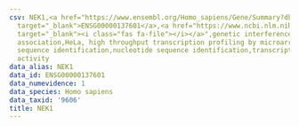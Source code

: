 ```yaml
---
csv: NEK1,<a href="https://www.ensembl.org/Homo_sapiens/Gene/Summary?db=core;g=ENSG00000137601"
  target="_blank">ENSG00000137601</a>,<a href="https://www.ncbi.nlm.nih.gov/pubmed/17216044"
  target="_blank"><i class="fas fa-file"></i></a>",genetic interference,functional
  association,HeLa, high throughput transcription profiling by microarray,nucleotide
  sequence identification,nucleotide sequence identification,transcriptional regulation,down-regulates
  activity
data_alias: NEK1
data_id: ENSG00000137601
data_numevidence: 1
data_species: Homo sapiens
data_taxid: '9606'
title: NEK1
---
```

